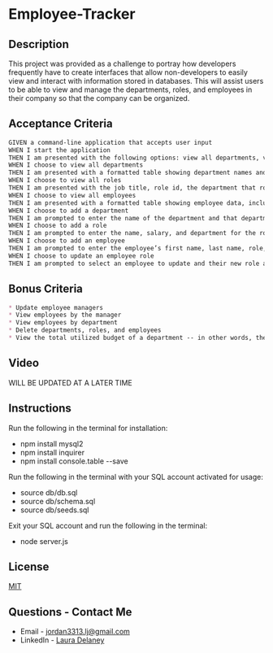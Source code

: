 # Employee-Tracker

## Description
This project was provided as a challenge to portray how developers frequently have to create interfaces that allow non-developers to easily view and interact with information stored in databases. This will assist users to be able to view and manage the departments, roles, and employees in their company so that the company can be organized.

## Acceptance Criteria

```md
GIVEN a command-line application that accepts user input
WHEN I start the application
THEN I am presented with the following options: view all departments, view all roles, view all employees, add a department, add a role, add an employee, and update an employee role
WHEN I choose to view all departments
THEN I am presented with a formatted table showing department names and department ids
WHEN I choose to view all roles
THEN I am presented with the job title, role id, the department that role belongs to, and the salary for that role
WHEN I choose to view all employees
THEN I am presented with a formatted table showing employee data, including employee ids, first names, last names, job titles, departments, salaries, and managers that the employees report to
WHEN I choose to add a department
THEN I am prompted to enter the name of the department and that department is added to the database
WHEN I choose to add a role
THEN I am prompted to enter the name, salary, and department for the role and that role is added to the database
WHEN I choose to add an employee
THEN I am prompted to enter the employee’s first name, last name, role, and manager, and that employee is added to the database
WHEN I choose to update an employee role
THEN I am prompted to select an employee to update and their new role and this information is updated in the database 
```
## Bonus Criteria
```md
* Update employee managers
* View employees by the manager
* View employees by department
* Delete departments, roles, and employees
* View the total utilized budget of a department -- in other words, the combined salaries of all employees in that department
```


## Video
WILL BE UPDATED AT A LATER TIME

## Instructions
Run the following in the terminal for installation:
* npm install mysql2
* npm install inquirer
* npm install console.table --save

Run the following in the terminal with your SQL account activated for usage:
* source db/db.sql
* source db/schema.sql
* source db/seeds.sql

Exit your SQL account and run the following in the terminal:
* node server.js

## License
[MIT](https://choosealicense.com/licenses/mit/)

## Questions - Contact Me
* Email - jordan3313.lj@gmail.com
* LinkedIn - [Laura Delaney](https://www.linkedin.com/in/laura-jordan-510412241/)
